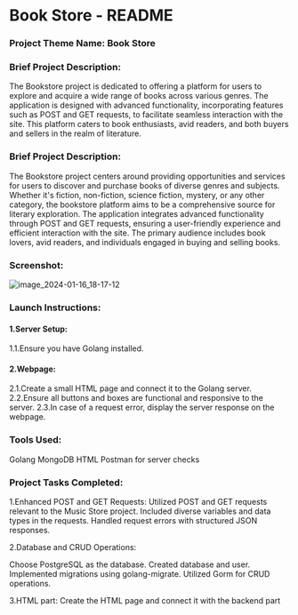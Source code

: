 # Book Store - README
### Project Theme Name: Book Store

### Brief Project Description:

The Bookstore project is dedicated to offering a platform for users to explore and acquire a wide range of books across various genres. The application is designed with advanced functionality, incorporating features such as POST and GET requests, to facilitate seamless interaction with the site. This platform caters to book enthusiasts, avid readers, and both buyers and sellers in the realm of literature.

### Brief Project Description:
The Bookstore project centers around providing opportunities and services for users to discover and purchase books of diverse genres and subjects. Whether it's fiction, non-fiction, science fiction, mystery, or any other category, the bookstore platform aims to be a comprehensive source for literary exploration. The application integrates advanced functionality through POST and GET requests, ensuring a user-friendly experience and efficient interaction with the site. The primary audience includes book lovers, avid readers, and individuals engaged in buying and selling books.

### Screenshot:
![image_2024-01-16_18-17-12](https://github.com/JustArys/Advanced-Programming/assets/122851835/aadbd608-1679-4bc2-b042-85bbcf036d3a)


### Launch Instructions:
#### 1.Server Setup:
1.1.Ensure you have Golang installed.
#### 2.Webpage:
2.1.Create a small HTML page and connect it to the Golang server.
2.2.Ensure all buttons and boxes are functional and responsive to the server.
2.3.In case of a request error, display the server response on the webpage.

### Tools Used:
Golang
MongoDB
HTML
Postman for server checks

### Project Tasks Completed:

1.Enhanced POST and GET Requests:
Utilized POST and GET requests relevant to the Music Store project.
Included diverse variables and data types in the requests.
Handled request errors with structured JSON responses.

2.Database and CRUD Operations:

Choose PostgreSQL as the database.
Created database and user.
Implemented migrations using golang-migrate.
Utilized Gorm for CRUD operations.

3.HTML part:
Create the HTML page and connect it with the backend part

